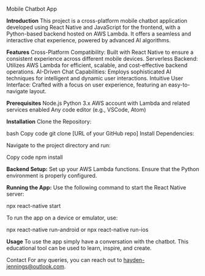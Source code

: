 Mobile Chatbot App

**Introduction**
This project is a cross-platform mobile chatbot application developed using React Native and JavaScript for the frontend, with a Python-based backend hosted on AWS Lambda. It offers a seamless and interactive chat experience, powered by advanced AI algorithms.

**Features**
Cross-Platform Compatibility: Built with React Native to ensure a consistent experience across different mobile devices.
Serverless Backend: Utilizes AWS Lambda for efficient, scalable, and cost-effective backend operations.
AI-Driven Chat Capabilities: Employs sophisticated AI techniques for intelligent and dynamic user interactions.
Intuitive User Interface: Crafted with a focus on user experience, featuring an easy-to-navigate layout.

**Prerequisites**
Node.js
Python 3.x
AWS account with Lambda and related services enabled
Any code editor (e.g., VSCode, Atom)

**Installation**
Clone the Repository:

  bash
  Copy code
  git clone [URL of your GitHub repo]
  Install Dependencies:

Navigate to the project directory and run:

  Copy code
  npm install
  
**Backend Setup:**
Set up your AWS Lambda functions.
Ensure that the Python environment is properly configured.

**Running the App:**
Use the following command to start the React Native server:

  npx react-native start
    
To run the app on a device or emulator, use:
  
  npx react-native run-android
  or
  npx react-native run-ios
  
**Usage**
To use the app simply have a conversation with the chatbot. This educational tool can be used to learn, inspire, and create.

Contact
For any queries, you can reach out to hayden-jennings@outlook.com.
